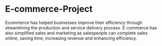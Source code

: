 # E-commerce-Project
Ecommerce has helped businesses improve their efficiency through streamlining the production and service delivery process. E-commerce has also simplified sales and marketing as salespeople can complete sales online, saving time, increasing revenue and enhancing efficiency.

